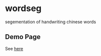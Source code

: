 # wordseg
segementation of handwriting chinese words

## Demo Page
See [here](http://chenyuho.com/wordseg)

